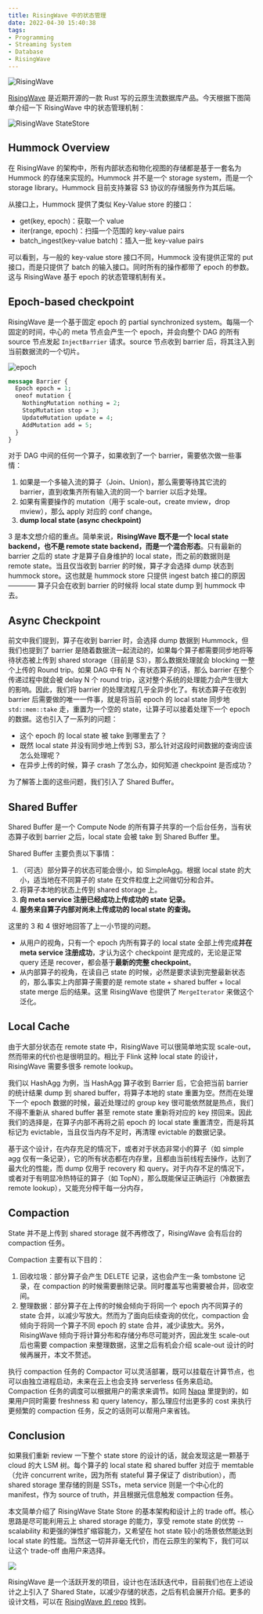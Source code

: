 ```yaml
---
title: RisingWave 中的状态管理
date: 2022-04-30 15:40:38
tags:
- Programming
- Streaming System
- Database
- RisingWave
---
```


![RisingWave](https://user-images.githubusercontent.com/9161438/166149937-8d1e7c1e-6355-4dae-9488-fb1ced832686.png)

[RisingWave](https://github.com/singularity-data/risingwave) 是近期开源的一款 Rust 写的云原生流数据库产品。今天根据下图简单介绍一下 RisingWave 中的状态管理机制：

<!-- more -->

![RisingWave StateStore](https://user-images.githubusercontent.com/9161438/166149499-8e95cc67-5841-47d0-8ddb-92af9ee7d269.png)

## Hummock Overview

在 RisingWave 的架构中，所有内部状态和物化视图的存储都是基于一套名为 Hummock 的存储来实现的。Hummock 并不是一个 storage system，而是一个 storage library。Hummock 目前支持兼容 S3 协议的存储服务作为其后端。

从接口上，Hummock 提供了类似 Key-Value store 的接口：

- get(key, epoch)：获取一个 value
- iter(range, epoch)：扫描一个范围的 key-value pairs
- batch_ingest(key-value batch)：插入一批 key-value pairs

可以看到，与一般的 key-value store 接口不同，Hummock 没有提供正常的 put 接口，而是只提供了 batch 的输入接口。同时所有的操作都带了 epoch 的参数。这与 RisingWave 基于 epoch 的状态管理机制有关。

## Epoch-based checkpoint

RisingWave 是一个基于固定 epoch 的 partial synchronized system。每隔一个固定的时间，中心的 meta 节点会产生一个 epoch，并会向整个 DAG 的所有 source 节点发起 `InjectBarrier` 请求。source 节点收到 barrier 后，将其注入到当前数据流的一个切片。

![epoch](https://user-images.githubusercontent.com/9161438/166149434-ca5e7db1-ebbc-452d-af5f-2a9e5bf5533b.png)

```proto
message Barrier {
  Epoch epoch = 1;
  oneof mutation {
    NothingMutation nothing = 2;
    StopMutation stop = 3;
    UpdateMutation update = 4;
    AddMutation add = 5;
  }
}
```

对于 DAG 中间的任何一个算子，如果收到了一个 barrier，需要依次做一些事情：

1. 如果是一个多输入流的算子（Join、Union)，那么需要等待其它流的 barrier，直到收集齐所有输入流的同一个 barrier 以后才处理。
2. 如果有需要操作的 mutation（用于 scale-out，create mview，drop mview），那么 apply 对应的 conf change。
3. **dump local state (async checkpoint)**

3 是本文想介绍的重点。简单来说，**RisingWave 既不是一个 local state backend，也不是 remote state backend，而是一个混合形态**。只有最新的 barrier 之后的 state 才是算子自身维护的 local state，而之前的数据则是 remote state。当且仅当收到 barrier 的时候，算子才会选择 dump 状态到 hummock store。这也就是 hummock store 只提供 ingest batch 接口的原因 ———— 算子只会在收到 barrier 的时候将 local state dump 到 hummock 中去。

## Async Checkpoint

前文中我们提到，算子在收到 barrier 时，会选择 dump 数据到 Hummock，但我们也提到了 barrier 是随着数据流一起流动的，如果每个算子都需要同步地将等待状态被上传到 shared storage（目前是 S3），那么数据处理就会 blocking 一整个上传的 Round trip。如果 DAG 中有 N 个有状态算子的话，那么 barrier 在整个传递过程中就会被 delay N 个 round trip，这对整个系统的处理能力会产生很大的影响。因此，我们将 barrier 的处理流程几乎全异步化了。有状态算子在收到 barrier 后需要做的唯一一件事，就是将当前 epoch 的 local state 同步地 `std::mem::take` 走，重置为一个空的 state，让算子可以接着处理下一个 epoch 的数据。这也引入了一系列的问题：

- 这个 epoch 的 local state 被 take 到哪里去了？
- 既然 local state 并没有同步地上传到 S3，那么针对这段时间数据的查询应该怎么处理呢？
- 在异步上传的时候，算子 crash 了怎么办，如何知道 checkpoint 是否成功？

为了解答上面的这些问题，我们引入了 Shared Buffer。

## Shared Buffer

Shared Buffer 是一个 Compute Node 的所有算子共享的一个后台任务，当有状态算子收到 barrier 之后，local state 会被 take 到 Shared Buffer 里。

Shared Buffer 主要负责以下事情：

1. （可选）部分算子的状态可能会很小，如 SimpleAgg。根据 local state 的大小，适当地在不同算子的 state 在文件粒度上之间做切分和合并。
2. 将算子本地的状态上传到 shared storage 上。
3. **向 meta service 注册已经成功上传成功的 state 记录。**
4. **服务来自算子内部对尚未上传成功的 local state 的查询。**

这里的 3 和 4 很好地回答了上一小节提的问题。

- 从用户的视角，只有一个 epoch 内所有算子的 local state 全部上传完成**并在 meta service 注册成功**，才认为这个 checkpoint 是完成的，无论是正常 query 还是 recover，都会基于**最新的完整 checkpoint**。
- 从内部算子的视角，在读自己 state 的时候，必然是要求读到完整最新状态的，那么事实上内部算子需要的是 remote state + shared buffer + local state merge 后的结果。这里 RisingWave 也提供了 `MergeIterator` 来做这个泛化。

## Local Cache

由于大部分状态在 remote state 中，RisingWave 可以很简单地实现 scale-out，然而带来的代价也是很明显的。相比于 Flink 这种 local state 的设计，RisingWave 需要多很多 remote lookup。

我们以 HashAgg 为例，当 HashAgg 算子收到 Barrier 后，它会把当前 barrier 的统计结果 dump 到 shared buffer，将算子本地的 state 重置为空。然而在处理下一个 epoch 数据的时候，最近处理过的 group key 很可能依然就是热点，我们不得不重新从 shared buffer 甚至 remote state 重新将对应的 key 捞回来。因此我们的选择是，在算子内部不再将之前 epoch 的 local state 重置清空，而是将其标记为 evictable，当且仅当内存不足时，再清理 evictable 的数据记录。

基于这个设计，在内存充足的情况下，或者对于状态非常小的算子（如 simple agg 仅有一条记录），它的所有状态都在内存里，且都由当前线程去操作，达到了最大化的性能，而 dump 仅用于 recovery 和 query。对于内存不足的情况下，或者对于有明显冷热特征的算子（如 TopN），那么既能保证正确运行（冷数据去 remote lookup），又能充分榨干每一分内存，

## Compaction

State 并不是上传到 shared storage 就不再修改了，RisingWave 会有后台的 compaction 任务。

Compaction 主要有以下目的：

1. 回收垃圾：部分算子会产生 DELETE 记录，这也会产生一条 tombstone 记录，在 compaction 的时候需要删除记录。同时覆盖写也需要被合并，回收空间。
2. 整理数据：部分算子在上传的时候会倾向于将同一个 epoch 内不同算子的 state 合并，以减少写放大。然而为了面向后续查询的优化，compaction 会倾向于将同一个算子不同 epoch 的 state 合并，减少读放大。另外，RisingWave 倾向于将计算分布和存储分布尽可能对齐，因此发生 scale-out 后也需要 compaction 来整理数据，这里之后有机会介绍 scale-out 设计的时候再展开，本文不赘述。

执行 compaction 任务的 Compactor 可以灵活部署，既可以挂载在计算节点，也可以由独立进程启动，未来在云上也会支持 serverless 任务来启动。Compaction 任务的调度可以根据用户的需求来调节。如同 [Napa](https://blog.zhuangty.com/napa) 里提到的，如果用户同时需要 freshness 和 query latency，那么理应付出更多的 cost 来执行更频繁的 compaction 任务，反之的话则可以帮用户来省钱。

## Conclusion

如果我们重新 review 一下整个 state store 的设计的话，就会发现这是一颗基于 cloud 的大 LSM 树。每个算子的 local state 和 shared buffer 对应于 memtable（允许 concurrent write，因为所有 stateful 算子保证了 distribution），而 shared storage 里存储的则是 SSTs，meta service 则是一个中心化的 manifest，作为 source of truth，并且根据元信息触发 compaction 任务。

本文简单介绍了 RisingWave State Store 的基本架构和设计上的 trade off。核心思路是尽可能利用云上 shared storage 的能力，享受 remote state 的优势 -- scalability 和更强的弹性扩缩容能力，又希望在 hot state 较小的场景依然能达到 local state 的性能。当然这一切并非毫无代价，而在云原生的架构下，我们可以让这个 trade-off 由用户来选择。

![ ](https://user-images.githubusercontent.com/9161438/166149580-65a119cf-5071-42ae-89cb-443686365df7.png)

RisingWave 是一个活跃开发的项目，设计也在活跃迭代中，目前我们也在上述设计之上引入了 Shared State，以减少存储的状态，之后有机会展开介绍。更多的设计文档，可以在 [RisingWave 的 repo](https://github.com/singularity-data/risingwave/tree/main/docs) 找到。
